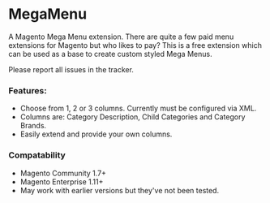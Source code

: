 MegaMenu
========

A Magento Mega Menu extension. There are quite a few paid menu extensions for Magento but who likes to pay? This is a free
extension which can be used as a base to create custom styled Mega Menus.

Please report all issues in the tracker.

### Features:
 * Choose from 1, 2 or 3 columns. Currently must be configured via XML.
 * Columns are: Category Description, Child Categories and Category Brands.
 * Easily extend and provide your own columns.


### Compatability
 * Magento Community 1.7+
 * Magento Enterprise 1.11+
 * May work with earlier versions but they've not been tested.